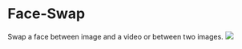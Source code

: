 # Face-Swap
Swap a face between image and a video or between two images.
![](ezgif.com-video-to-gif.gif)
